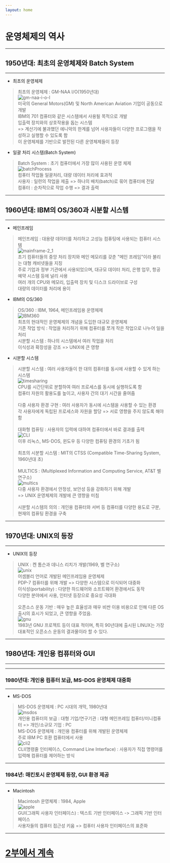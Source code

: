 ```yaml
---
layout: home
---
```


# 운영체제의 역사
---
## 1950년대: 최초의 운영체제와 Batch System
---

- 최초의 운영체제
>   최초의 운영체제 : GM-NAA I/O(1950년대)<br>
    ![gm-naa-i-o-l](./img/gm-naa-i-o-l.jpg)<br>
    미국의 General Motors(GM) 및 North American Aviation 기업이 공동으로 개발<br>
    IBM의 701 컴퓨터와 같은 시스템에서 사용될 목적으로 개발<br>
    입출력 장치와의 상호작용을 돕는 시스템<br>
    => 계산기에 불과했던 에니악의 한계를 넘어 사용자들이 다양한 프로그램을 작성하고 실행할 수 있도록 함<br>
    이 운영체제를 기반으로 발전된 다른 운영체제들이 등장

- 일괄 처리 시스템(Batch System)
>   Batch System : 초기 컴퓨터에서 가장 많이 사용된 운영 체제<br>
        ![batchProcess](./img/batchProcess.png)<br>
        컴퓨터 작업들 일괄처리, 대량 데이터 처리에 효과적<br>
        사용자 : 일련의 작업을 제출 => 하나의 배치(batch)로 묶어 컴퓨터에 전달<br>
        컴퓨터 : 순차적으로 작업 수행 => 결과 출력<br>

---
## 1960년대: IBM의 OS/360과 시분할 시스템
---

- 메인프레임
>   메인프레임 : 대용량 데이터를 처리하고 고성능 컴퓨팅에 사용되는 컴퓨터 시스템<br>
    ![mainframe-2_1](./img/mainframe-2_1.jpg)<br>
    초기 컴퓨터들의 중앙 처리 장치와 메인 메모리를 갖춘 "메인 프레임"이라 불리는 대형 캐비넷들을 지칭<br>
    주로 기업과 정부 기관에서 사용되었으며, 대규모 데이터 처리, 은행 업무, 항공 예약 시스템 등에 널리 사용<br>
    여러 개의 CPU와 메모리, 입출력 장치 및 디스크 드라이브로 구성<br>
    대량의 데이터를 처리에 용이<br>

- IBM의 OS/360
>   OS/360 : IBM, 1964, 메인프레임용 운영체제<br>
    ![IBM360](./img/IBM360.jpg)<br>
    최초의 현대적인 운영체제의 개념을 도입한 대규모 운영체제<br>
    기존 작업 방식 : 작업을 처리하기 위해 컴퓨터를 쪼개 작은 작업으로 나누어 일을 처리<br>
    시분할 시스템 : 하나의 시스템에서 여러 작업을 처리<br>
    이식성과 확장성을 강조 => UNIX에 큰 영향<br>

- 시분할 시스템
>   시분할 시스템 : 여러 사용자들이 한 대의 컴퓨터를 동시에 사용할 수 있게 하는 시스템<br>
    ![timesharing](./img/timesharing.jpeg)<br>
    CPU를 시간단위로 분할하여 여러 프로세스를 동시에 실행하도록 함<br>
    컴퓨터 자원의 활용도를 높이고, 사용자 간의 대기 시간을 줄여줌<br><br>
    다중 사용자 환경 구현 : 여러 사용자가 동시에 시스템을 사용할 수 있는 환경<br>
    각 사용자에게 독립된 프로세스와 자원을 할당 => 서로 영향을 주지 않도록 해야 함<br><br>
    대화형 컴퓨팅 : 사용자의 입력에 대하여 컴퓨터에서 바로 결과를 출력<br>
    ![CLI](./img/CLI.jpeg)<br>
    이후 리눅스, MS-DOS, 윈도우 등 다양한 컴퓨팅 환경의 기초가 됨<br><br>
    최초의 시분할 시스템 : MIT의 CTSS (Compatible Time-Sharing System, 1960년대 초)<br><br>
    MULTICS : (Multiplexed Information and Computing Service, AT&T 벨 연구소)<br>
    ![multics](./img/multics.png)<br>
    다중 사용자 환경에서 안정성, 보안성 등을 강화하기 위해 개발<br>
    => UNIX 운영체제의 개발에 큰 영향을 미침<br><br>
    시분할 시스템의 의의 : 개인용 컴퓨터와 서버 등 컴퓨터를 다양한 용도로 구분, 현재의 컴퓨팅 환경을 구축<br>

---
## 1970년대: UNIX의 등장
---

- UNIX의 등장
>   UNIX : 켄 톰슨과 데니스 리치가 개발(1969, 벨 연구소)<br>
    ![unix](./img/unix.jpeg)<br>
    어셈블리 언어로 개발된 메인프레임용 운영체제<br>
    PDP-7 컴퓨터를 위해 개발 => 다양한 시스템으로 이식되어 대중화<br>
    이식성(portability) : 다양한 하드웨어와 소프트웨어 환경에서도 동작<br>
    다양한 분야에서 사용, 인터넷 등장으로 중요성 극대화<br><br>
    오픈소스 운동 기반 : 매우 높은 효율성과 매우 비싼 이용 비용으로 인해 다른 OS 출시의 효시가 되었고, 큰 영향을 주었음.<br>
    ![gnu](./img/gnu.jpeg)<br>
    1983년 GNU 프로젝트 등이 대표 적이며, 특히 90년대에 출시된 LINUX는 가장 대표적인 오픈소스 운동의 결과물이라 할 수 있다. <br>

---
## 1980년대: 개인용 컴퓨터와 GUI
---
---
### 1980년대: 개인용 컴퓨터 보급, MS-DOS 운영체제 대중화
---
- MS-DOS
> MS-DOS 운영체제 : PC 시대의 개막, 1980년대<br> 
    ![msdos](./img/msdos.png)<br> 
    개인용 컴퓨터의 보급 : 대형 기업/연구기관 : 대형 메인프레임 컴퓨터/미니컴퓨터 => 개인/소규모 기업 : PC<br> 
    MS-DOS 운영체제 : 개인용 컴퓨터를 위해 개발된 운영체제<br> 
    주로 IBM PC 호환 컴퓨터에서 사용<br>
    ![cli2](./img/cli2.jpeg)<br> 
    CLI(명령줄 인터페이스, Command Line Interface) :  사용자가 직접 명령어를 입력해 컴퓨터를 제어하는 방식<br>

---
### 1984년: 매킨토시 운영체제 등장, GUI 환경 제공
---
- Macintosh
>   Macintosh 운영체제 : 1984, Apple<br> 
    ![apple](./img/apple.png)<br> 
    GUI(그래픽 사용자 인터페이스) : 텍스트 기반 인터페이스 -> 그래픽 기반 인터페이스<br> 
    사용자들의 컴퓨터 접근성 키움 => 컴퓨터 사용자 인터페이스의 표준화<br> 

---
# [2부에서 계속](/0417_historyOfOS)